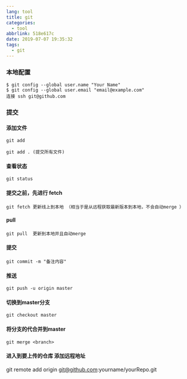 ```yaml
---
lang: tool
title: git 
categories:
  - tool
abbrlink: 518e617c
date: 2019-07-07 19:35:32
tags:
  - git
---
```



### 本地配置
```
$ git config --global user.name "Your Name"
$ git config --global user.email "email@example.com"
连接 ssh git@github.com
```
<!--more-->
### 提交
#### 添加文件
```
git add 

git add . (提交所有文件)
```

#### 查看状态
```
git status
```

#### 提交之前，先进行 fetch
```
git fetch 更新线上到本地 （相当于是从远程获取最新版本到本地，不会自动merge ）
```

#### pull
```
git pull  更新到本地并且自动merge
```

#### 提交
```
git commit -m "备注内容"
```

#### 推送
```
git push -u origin master
```

#### 切换到master分支
```
git checkout master
```

#### 将<branch>分支的代合并到master
```
git merge <branch>
```

#### 进入到要上传的仓库 添加远程地址
git remote add origin git@github.com:yourname/yourRepo.git 